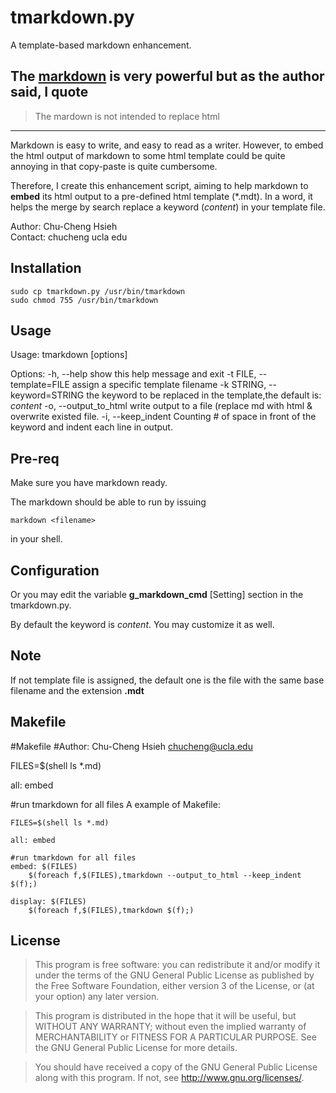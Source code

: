 # tmarkdown.py

A template-based markdown enhancement.

The [markdown](http://daringfireball.net/projects/markdown/) is very powerful
but as the author said, I quote
---
>  The mardown is not intended to replace html
---

Markdown is easy to write, and easy to read as a writer.
However, to embed the html output of markdown to some html template could
be quite annoying in that copy-paste is quite cumbersome.  

Therefore, I create this enhancement script, aiming to help
markdown to **embed** its html output to a pre-defined html template (*.mdt).
In a word, it helps the merge by search replace a keyword ($content$) in your 
template file.

Author: Chu-Cheng Hsieh  
Contact: chucheng <at> ucla <dot> edu


## Installation

	sudo cp tmarkdown.py /usr/bin/tmarkdown
	sudo chmod 755 /usr/bin/tmarkdown
	
## Usage
Usage: tmarkdown [options] <markdown file>

Options:
  -h, --help            show this help message and exit
  -t FILE, --template=FILE
                        assign a specific template filename
  -k STRING, --keyword=STRING
                        the keyword to be replaced in the template,the default
                        is: $content$
  -o, --output_to_html  write output to a file (replace md with html &
                        overwrite existed file.
  -i, --keep_indent     Counting # of space in front of the keyword and indent
                        each line in output.


## Pre-req
Make sure you have markdown ready.

The markdown should be able to run by issuing

	markdown <filename>
	
in your shell.


## Configuration
Or you may edit the variable **g_markdown_cmd** [Setting] section in the tmarkdown.py.

By default the keyword is $content$. You may customize it as well.


## Note

If not template file is assigned, the default one is the file with the same base filename and
the extension **.mdt**

## Makefile
#Makefile
#Author: Chu-Cheng Hsieh <chucheng@ucla.edu>
	
FILES=$(shell ls *.md)

all: embed
		
#run tmarkdown for all files
A example of Makefile:

	FILES=$(shell ls *.md)
	
	all: embed
			
	#run tmarkdown for all files
	embed: $(FILES)
		$(foreach f,$(FILES),tmarkdown --output_to_html --keep_indent $(f);)
	
	display: $(FILES)
		$(foreach f,$(FILES),tmarkdown $(f);)



## License

> This program is free software: you can redistribute it and/or modify
    it under the terms of the GNU General Public License as published by
    the Free Software Foundation, either version 3 of the License, or
    (at your option) any later version.

>This program is distributed in the hope that it will be useful,
    but WITHOUT ANY WARRANTY; without even the implied warranty of
    MERCHANTABILITY or FITNESS FOR A PARTICULAR PURPOSE.  See the
    GNU General Public License for more details.

>You should have received a copy of the GNU General Public License
    along with this program.  If not, see <http://www.gnu.org/licenses/>.